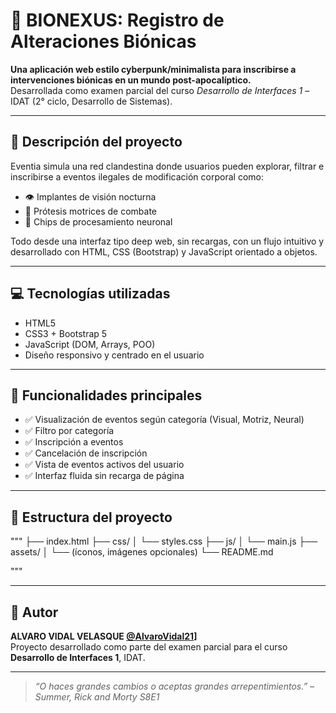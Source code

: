 # 🧠 BIONEXUS: Registro de Alteraciones Biónicas

**Una aplicación web estilo cyberpunk/minimalista para inscribirse a intervenciones biónicas en un mundo post-apocalíptico.**  
Desarrollada como examen parcial del curso *Desarrollo de Interfaces 1* – IDAT (2° ciclo, Desarrollo de Sistemas).

---

## 🚀 Descripción del proyecto

Eventia simula una red clandestina donde usuarios pueden explorar, filtrar e inscribirse a eventos ilegales de modificación corporal como:

- 👁️ Implantes de visión nocturna  
- 🦾 Prótesis motrices de combate  
- 🧠 Chips de procesamiento neuronal

Todo desde una interfaz tipo deep web, sin recargas, con un flujo intuitivo y desarrollado con HTML, CSS (Bootstrap) y JavaScript orientado a objetos.

---

## 💻 Tecnologías utilizadas

- HTML5
- CSS3 + Bootstrap 5
- JavaScript (DOM, Arrays, POO)
- Diseño responsivo y centrado en el usuario

---

## 🎯 Funcionalidades principales

- ✅ Visualización de eventos según categoría (Visual, Motriz, Neural)
- ✅ Filtro por categoría
- ✅ Inscripción a eventos
- ✅ Cancelación de inscripción
- ✅ Vista de eventos activos del usuario
- ✅ Interfaz fluida sin recarga de página

---

## 📁 Estructura del proyecto
"""
├── index.html
├── css/
│ └── styles.css
├── js/
│ └── main.js
├── assets/
│ └── (íconos, imágenes opcionales)
└── README.md

"""


---

## 📌 Autor

**ALVARO VIDAL VELASQUE [@AlvaroVidal21](https://github.com/AlvaroVidal21)]**  
Proyecto desarrollado como parte del examen parcial para el curso **Desarrollo de Interfaces 1**, IDAT.

---

> *“O haces grandes cambios o aceptas grandes arrepentimientos.” – Summer, Rick and Morty S8E1*

